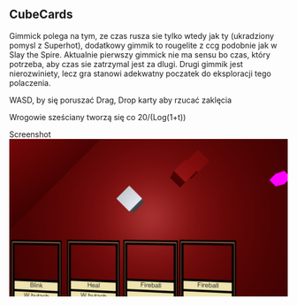 ## CubeCards

Gimmick polega na tym, ze czas rusza sie tylko wtedy jak ty (ukradziony pomysl z Superhot), dodatkowy gimmik to rougelite z ccg podobnie jak w Slay the Spire.
Aktualnie pierwszy gimmick nie ma sensu bo czas, który potrzeba, aby czas sie zatrzymal jest za dlugi. Drugi gimmik jest nierozwiniety, lecz gra stanowi adekwatny poczatek
do eksploracji tego polaczenia.

WASD, by się poruszać
Drag, Drop karty aby rzucać zaklęcia

Wrogowie sześciany tworzą się co 20/(Log(1+t))

Screenshot
![Screenshot](Screen.png?raw=true)
